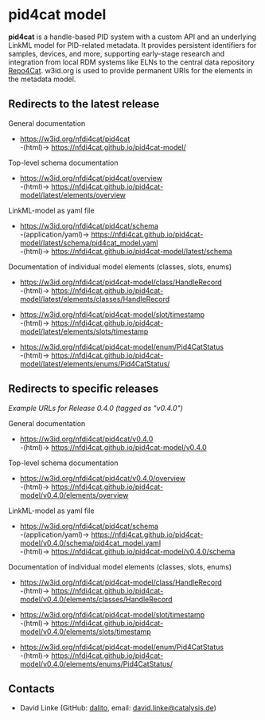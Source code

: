 # pid4cat model

**pid4cat** is a handle-based PID system with a custom API and an underlying LinkML model for PID-related metadata.
It provides persistent identifiers for samples, devices, and more, supporting early-stage research and integration from local RDM systems like ELNs to the central data repository [Repo4Cat](https://repository.nfdi4cat.org/).
w3id.org is used to provide permanent URIs for the elements in the metadata model.

## Redirects to the latest release

General documentation

- https://w3id.org/nfdi4cat/pid4cat <BR>-(html)-> https://nfdi4cat.github.io/pid4cat-model/

Top-level schema documentation

- https://w3id.org/nfdi4cat/pid4cat/overview <BR>-(html)-> https://nfdi4cat.github.io/pid4cat-model/latest/elements/overview

LinkML-model as yaml file

- https://w3id.org/nfdi4cat/pid4cat/schema <BR>-(application/yaml)-> https://nfdi4cat.github.io/pid4cat-model/latest/schema/pid4cat_model.yaml <BR>-(html)-> https://nfdi4cat.github.io/pid4cat-model/latest/schema

Documentation of individual model elements (classes, slots, enums)

- https://w3id.org/nfdi4cat/pid4cat-model/class/HandleRecord <BR>-(html)->
https://nfdi4cat.github.io/pid4cat-model/latest/elements/classes/HandleRecord

- https://w3id.org/nfdi4cat/pid4cat-model/slot/timestamp <BR>-(html)->
https://nfdi4cat.github.io/pid4cat-model/latest/elements/slots/timestamp

- https://w3id.org/nfdi4cat/pid4cat-model/enum/Pid4CatStatus <BR>-(html)->
https://nfdi4cat.github.io/pid4cat-model/latest/elements/enums/Pid4CatStatus/

## Redirects to specific releases

*Example URLs for Release 0.4.0 (tagged as "v0.4.0")*

General documentation

- https://w3id.org/nfdi4cat/pid4cat/v0.4.0 <BR>-(html)-> https://nfdi4cat.github.io/pid4cat-model/v0.4.0

Top-level schema documentation

- https://w3id.org/nfdi4cat/pid4cat/v0.4.0/overview <BR>-(html)-> https://nfdi4cat.github.io/pid4cat-model/v0.4.0/elements/overview

LinkML-model as yaml file

- https://w3id.org/nfdi4cat/pid4cat/schema <BR>-(application/yaml)-> https://nfdi4cat.github.io/pid4cat-model/v0.4.0/schema/pid4cat_model.yaml <BR>-(html)-> https://nfdi4cat.github.io/pid4cat-model/v0.4.0/schema

Documentation of individual model elements (classes, slots, enums)

- https://w3id.org/nfdi4cat/pid4cat-model/class/HandleRecord <BR>-(html)->
https://nfdi4cat.github.io/pid4cat-model/v0.4.0/elements/classes/HandleRecord

- https://w3id.org/nfdi4cat/pid4cat-model/slot/timestamp <BR>-(html)->
https://nfdi4cat.github.io/pid4cat-model/v0.4.0/elements/slots/timestamp

- https://w3id.org/nfdi4cat/pid4cat-model/enum/Pid4CatStatus <BR>-(html)->
https://nfdi4cat.github.io/pid4cat-model/v0.4.0/elements/enums/Pid4CatStatus/

## Contacts

- David Linke (GitHub: [dalito](https://github.com/dalito), email: <david.linke@catalysis.de>)
